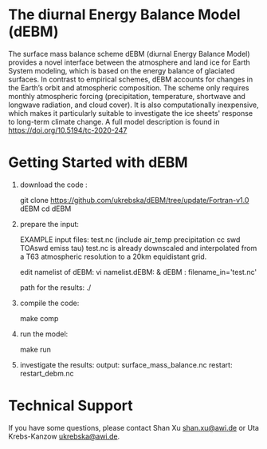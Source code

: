 The diurnal Energy Balance Model (dEBM)
============
The surface mass balance scheme dEBM (diurnal Energy Balance Model) provides a novel interface between the atmosphere and land ice for Earth System modeling, which is based on the energy balance of glaciated surfaces. In contrast to empirical schemes, dEBM accounts for changes in the Earth’s orbit and atmospheric composition. The scheme only requires monthly atmospheric forcing (precipitation, temperature, shortwave and longwave radiation, and cloud cover). It is also computationally inexpensive, which makes it particularly suitable to investigate the ice sheets' response to long-term climate change.
A full model description is found in https://doi.org/10.5194/tc-2020-247

Getting Started with dEBM
=============

1. download the code :

   git clone https://github.com/ukrebska/dEBM/tree/update/Fortran-v1.0 dEBM
   cd dEBM

2. prepare the input:

   EXAMPLE input files: test.nc (include air_temp precipitation cc swd TOAswd emiss tau)
   test.nc is already downscaled and interpolated from a T63 atmospheric resolution to a 20km equidistant grid.

   edit namelist of dEBM:
      vi namelist.dEBM:
          & dEBM : filename_in='test.nc'

   path for the results:
   ./

3. compile the code:

   make comp

4. run the model:

   make run

5. investigate the results:
   output: surface_mass_balance.nc
   restart: restart_debm.nc
   
Technical Support  
============
If you have some questions, please contact Shan Xu <shan.xu@awi.de> or Uta Krebs-Kanzow <ukrebska@awi.de>.
